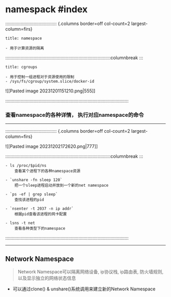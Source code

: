 # namespack #index  

:::::::::::::::::::::::::::::::::::::::: {.columns border=off col-count=2 largest-column=firs}

~~~ad-primary
title: namespace

- 用于计算资源的隔离
~~~

::::::::::::::::::::::::::::::::::::::::::::::::::::::::::::::::::::::::::::::::::columnbreak
:::

~~~ad-danger
title: cgroups

- 用于控制一组进程对于资源使用的限制
- /sys/fs/cgroup/system.slice/docker-id

~~~

![[Pasted image 20231201151210.png|555]]

::::::::::::::::::::::::::::::::::::::::::::::::::::::::::::::::::::::::::::::::::::::::::::::::

### 查看namespace的各种详情， 执行对应namespace的命令
---
:::::::::::::::::::::::::::::::::::::::: {.columns border=off col-count=2 largest-column=firs}

![[Pasted image 20231202172620.png|777]]

::::::::::::::::::::::::::::::::::::::::::::::::::::::::::::::::::::::::::::::::::columnbreak
:::

```shell
- ls /proc/$pid/ns
	查看某个进程下的各种namespace资源

- `unshare -fn sleep 120`
	把一个sleep进程启动并放到一个新的net namespace
 
- `ps -ef | grep sleep`
	查找该进程的pid
 
- `nsenter -t 2037 -n ip addr`
	根据pid查看该进程的网卡配置

- lsns -t net
	查看各种类型下的namespace
```

::::::::::::::::::::::::::::::::::::::::::::::::::::::::::::::::::::::::::::::::::::::::::::::::

---
## Network Namespace

> Network Namespace可以隔离网络设备, ip协议栈, ip路由表, 防火墙规则, 以及显示独立的网络状态信息

- 可以通过clone() & unshare()系统调用来建立新的Network Namespace

